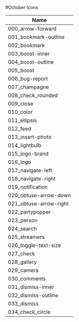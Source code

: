 
#October Icons

| Name        |
| ------------- |
|000_arrow-forward|
|001_bookmark-outline|
|002_bookmark|
|003_boost-inner|
|004_boost-outline|
|005_boost|
|006_bug-report|
|007_champagne|
|008_check_rounded|
|009_close|
|010_color|
|011_ellipsis|
|012_feed|
|013_insert-photo|
|014_lightbulb|
|015_logo-brand|
|016_logo|
|017_navigate-left|
|018_navigate-right|
|019_notification|
|020_obtuse-arrow-down|
|021_obtuse-arrow-right|
|022_partypopper|
|023_person|
|024_search|
|025_streamers|
|026_toggle-text-size|
|027_check|
|028_gallery|
|029_camera|
|030_comments|
|031_dismiss-inner|
|032_dismiss-outline|
|033_dismiss|
|034_check_circle|

